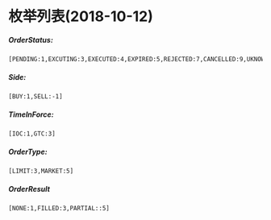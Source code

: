 # 枚举列表(2018-10-12)

##### OrderStatus:

```
[PENDING:1,EXCUTING:3,EXECUTED:4,EXPIRED:5,REJECTED:7,CANCELLED:9,UKNOWN:99]
```

##### Side:

```
[BUY:1,SELL:-1]
```

##### TimeInForce:

```
[IOC:1,GTC:3]
```

##### OrderType:

```
[LIMIT:3,MARKET:5]
```

##### OrderResult

```
[NONE:1,FILLED:3,PARTIAL::5]